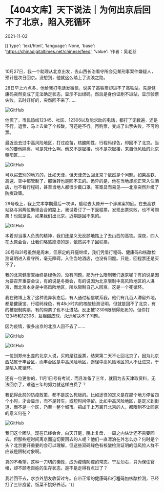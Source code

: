 # 【404文库】天下说法｜为何出京后回不了北京，陷入死循环

2021-11-02

[{'type': 'text/html', 'language': None, 'base': 'https://chinadigitaltimes.net/chinese/feed', 'value': '作者：吴老丝

&emsp;

10月27日，我一个助理从北京出发，去山西长治看守所会见某刑事案件嫌疑人，预计是次日回京。没想到，他就这么踏上了流浪之路。

28日早上六点多，他给我打电话发微信，说买了高铁票却进不了高铁站。先是健康码突然变成了无法确定状态，显示不出绿码。然后是身份证刷不进站，显示验票失败。去时好好的，突然回不来了……

![GitHub](https://chinadigitaltimes.net/chinese/files/2021/11/post-672746-6180867d14491.)

他慌了，市民热线12345、社区、12306以及能求助的电话，都打了无数遍，还是不行。退票，马上去做了个核酸，可还是不行。再购票，变成了出票失败，不可购票。

最近没去过中高风险地区，打过疫苗，核酸阴性，行程码绿色，却回不了北京。当地的要他隔离，可是凭什么啊，他又不是密接，也不是次密接，来自低风险的北京朝阳区……

![GitHub](https://chinadigitaltimes.net/chinese/files/2021/11/post-672746-6180867d1d8cc.)

可以买去别的地方的，比如天津，但天津怎么回北京？依然是个问题。如果高铁、高速、空中都管制了，那辗转也是回不去的。诡异的是，他在当地却能正常入住酒店，也不看行程码，甚至当地人都很少戴口罩。答案显而易见——北京突然升级了防疫政策。

29号晚上，我上完本学期最后一次课，启程去太原开一个涉黑案的庭。在去高铁站路与另两位助理会合的路上，我试着订了一下返程票，发现出票失败，也不可购票！也就是说，如果我们出北京，近期是回不来的。

![GitHub](https://chinadigitaltimes.net/chinese/files/2021/11/post-672746-6180867d24d0f.)

本着对当事人负责的精神，我们还是义无反顾地踏上了去山西的高铁。深夜，四人在太原会合，让我们略感崩溃的是，依然买不了回程票。

30号和31号虽然是周末，但原定的开庭继续，我们凭借行程码、健康码和核酸检测证明进入看守所，毫无障碍。入住当地酒店，也没有问题。只是，回程票还是买不了。

我的北京健康宝始终是绿色的，没有问题。那为什么限制我们返京呢？有的说是因为要召开重要会议，有的说是冬奥会，有的说因为北京限制中高风险地区的人进京，而北京本身是中高风险地区，所以限制自己人回京。这是一个死循环。

我在微博上发了这种诡异状态后，有人通过私信联系我，他们有几百人滞留外地，都是健康宝、行程码绿色，有48小时内的核酸检测证明，但就是回不了北京，有的被限制购票，有的购票了也不让进站，反正被12306限制得死死的。但你打12345和12306，互相踢皮球，永远解决不了问题。

因为疫情，很多出京的北京人回不去了……

![GitHub](https://chinadigitaltimes.net/chinese/files/2021/11/post-672746-6180867d2dbeb.)

![GitHub](https://chinadigitaltimes.net/chinese/files/2021/11/post-672746-6180867d377c1.)

一位到郑州出差的北京人说，买的是往返票，结果第二天不让回北京了，因为北京西站属于丰台区，而丰台区是中高风险地区，途径中高风险地区的人不让进京，于是陷入死循环。

还有一位更惨的，11月1日号有考试，而且准备了三年，就因为去天津取资料，无法回京了，难道三年的努力就这样白费了？

我记得此前的防疫政策，都不是这么死板的。比如途径的定义是在那个地方停留四个小时，才会显示，而不是转车，或短时间停留。比如中高风险地区，是定义到街道，而不是一个区，乃至一整个城市。把成千上万离开北京的人，都限制不让回京的意义何在？

![GitHub](https://chinadigitaltimes.net/chinese/files/2021/11/post-672746-6180867d40cd8.)

我们这个团队，现在已经会合，白天开庭，晚上复盘，一周之内估计还不需要回去。但那些短时间离京而迫切要回去的人呢？他们一直漂泊在外怎么办？何时是个头？北京要开重要的会可以理解，但这些双码绿色有核酸检测证明的低风险人群不应该是限制对象啊。

真的不希望，这种一刀切的懒政，成为疫情防控的常态。宁左勿右，只为保住官帽，却不顾老百姓的生存状态，是不是走得有点过了？

我若回不去，求京外朋友收留过冬。自带正常的健康码和行程码加核酸检测，已经打了三针疫苗，饭菜不挑好养活。'}]